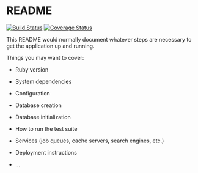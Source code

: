 # README

[![Build Status](https://img.shields.io/endpoint.svg?url=https%3A%2F%2Factions-badge.atrox.dev%2Fbondiano%2Fruby-task-manager%2Fbadge%3Fref%3Ddevelop&style=flat)](https://actions-badge.atrox.dev/bondiano/ruby-task-manager/goto?ref=develop) [![Coverage Status](https://coveralls.io/repos/github/bondiano/ruby-task-manager/badge.svg?branch=develop)](https://coveralls.io/github/bondiano/ruby-task-manager?branch=develop)

This README would normally document whatever steps are necessary to get the
application up and running.

Things you may want to cover:

* Ruby version

* System dependencies

* Configuration

* Database creation

* Database initialization

* How to run the test suite

* Services (job queues, cache servers, search engines, etc.)

* Deployment instructions

* ...
